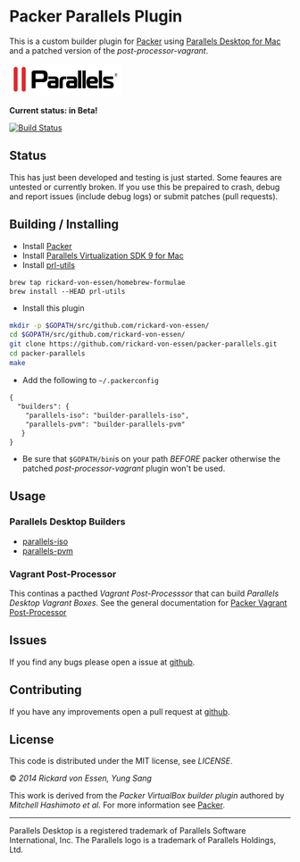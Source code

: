 # Packer Parallels Plugin

This is a custom builder plugin for [Packer](http://www.packer.io/) using [Parallels Desktop for Mac](http://www.parallels.com/products/desktop/) and a patched version of the _post-processor-vagrant_.

![Parallels Logo](imgs/parallels_small.png)

**Current status: in Beta!**

[![Build Status](https://travis-ci.org/rickard-von-essen/packer-parallels.png?branch=master)](https://travis-ci.org/rickard-von-essen/packer-parallels)


## Status
This has just been developed and testing is just started. Some feaures are untested or currently broken. If you use this be prepaired to crash, debug and report issues (include debug logs) or submit patches (pull requests).

## Building / Installing

 - Install [Packer](http://packer.io/)
 - Install [Parallels Virtualization SDK 9 for Mac](http://download.parallels.com//desktop/v9/pde.hf1/ParallelsVirtualizationSDK-9.0.24172.951362.dmg)
 - Install [prl-utils](https://github.com/rickard-von-essen/prl-utils/)

  ```
  brew tap rickard-von-essen/homebrew-formulae
  brew install --HEAD prl-utils
  ```
 - Install this plugin

```bash
mkdir -p $GOPATH/src/github.com/rickard-von-essen/
cd $GOPATH/src/github.com/rickard-von-essen/
git clone https://github.com/rickard-von-essen/packer-parallels.git
cd packer-parallels
make
```
 - Add the following to ```~/.packerconfig```

```
{
  "builders": {
    "parallels-iso": "builder-parallels-iso",
    "parallels-pvm": "builder-parallels-pvm"
   }
}
```
 - Be sure that ```$GOPATH/bin```is on your path _BEFORE_ packer otherwise the patched _post-processor-vagrant_ plugin won't be used.

## Usage

### Parallels Desktop Builders

 - [parallels-iso](https://github.com/rickard-von-essen/packer-parallels/blob/master/ISO.md)
 - [parallels-pvm](https://github.com/rickard-von-essen/packer-parallels/blob/master/PVM.md)

### Vagrant Post-Processor

 This continas a pacthed _Vagrant Post-Processsor_ that can build _Parallels Desktop Vagrant Boxes_. See the general documentation for [Packer Vagrant Post-Processor](http://www.packer.io/docs/post-processors/vagrant.html)

## Issues
If you find any bugs please open a issue at [github](https://github.com/rickard-von-essen/packer-parallels/issues). 

## Contributing
If you have any improvements open a pull request at [github](https://github.com/rickard-von-essen/packer-parallels/pulls). 

## License

This code is distributed under the MIT license, see _LICENSE_.

© _2014 Rickard von Essen, Yung Sang_

This work is derived from the _Packer VirtualBox builder plugin_ authored by _Mitchell Hashimoto et al._ For more information see [Packer](https://github.com/mitchellh/packer).

---

Parallels Desktop is a registered trademark of Parallels Software International, Inc. The Parallels logo is a trademark of Parallels Holdings, Ltd.
